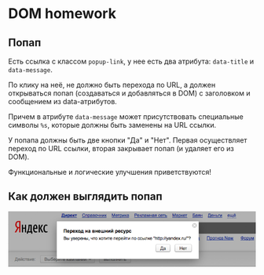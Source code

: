 DOM homework
======

Попап
------------

Есть ссылка с классом `popup-link`, у нее есть два атрибута: `data-title` и `data-message`.

По клику на неё, не должно быть перехода по URL, а должен открываться попап (создаваться и добавляться в DOM) с заголовком и сообщением из data-атрибутов.

Причем в атрибуте `data-message` может присутствовать специальные символы `%s`, которые должны быть заменены на URL ссылки.

У попапа должны быть две кнопки "Да" и "Нет". Первая осуществляет переход по URL ссылки, вторая закрывает попап (и удаляет его из DOM).

Функциональные и логические улучшения приветствуются!

Как должен выглядить попап
------------------------
![:)](homework.png)
